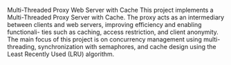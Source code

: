 Multi-Threaded Proxy Web Server with Cache
This project implements a Multi-Threaded Proxy Server with Cache. The proxy acts as an
intermediary between clients and web servers, improving efficiency and enabling functionali-
ties such as caching, access restriction, and client anonymity. The main focus of this project
is on concurrency management using multi-threading, synchronization with semaphores, and
cache design using the Least Recently Used (LRU) algorithm.
